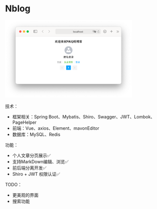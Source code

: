 # Nblog
<img src="preview.png" style="zoom:40%;" />

技术：

- 框架相关：Spring Boot、Mybatis、Shiro、Swagger、JWT、Lombok、PageHelper
- 前端：Vue、axios、Element、mavonEditor
- 数据库：MySQL、Redis

功能：

- 个人文章分页展示✅
- 支持MarkDown编辑、浏览✅
- 前后端分离开发✅
- Shiro + JWT 权限认证✅

TODO：

- 更美观的界面
- 搜索功能

